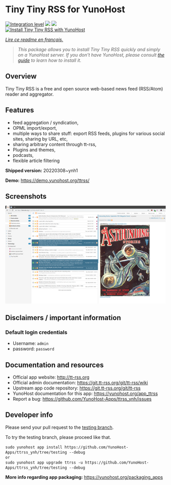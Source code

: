 <!--
N.B.: This README was automatically generated by https://github.com/YunoHost/apps/tree/master/tools/README-generator
It shall NOT be edited by hand.
-->

# Tiny Tiny RSS for YunoHost

[![Integration level](https://dash.yunohost.org/integration/ttrss.svg)](https://dash.yunohost.org/appci/app/ttrss) ![](https://ci-apps.yunohost.org/ci/badges/ttrss.status.svg) ![](https://ci-apps.yunohost.org/ci/badges/ttrss.maintain.svg)  
[![Install Tiny Tiny RSS with YunoHost](https://install-app.yunohost.org/install-with-yunohost.svg)](https://install-app.yunohost.org/?app=ttrss)

*[Lire ce readme en français.](./README_fr.md)*

> *This package allows you to install Tiny Tiny RSS quickly and simply on a YunoHost server.
If you don't have YunoHost, please consult [the guide](https://yunohost.org/#/install) to learn how to install it.*

## Overview

Tiny Tiny RSS is a free and open source web-based news feed (RSS/Atom) reader and aggregator.

## Features

- feed aggregation / syndication,
- OPML import/export,
- multiple ways to share stuff: export RSS feeds, plugins for various social sites, sharing by URL, etc,
- sharing arbitrary content through tt-rss,
- Plugins and themes,
- podcasts,
- flexible article filtering

**Shipped version:** 20220308~ynh1

**Demo:** https://demo.yunohost.org/ttrss/

## Screenshots

![](./doc/screenshots/screenshot.png)

## Disclaimers / important information

### Default login credentials

- Username: `admin`
- password: `password`
## Documentation and resources

* Official app website: http://tt-rss.org
* Official admin documentation: https://git.tt-rss.org/git/tt-rss/wiki
* Upstream app code repository: https://git.tt-rss.org/git/tt-rss
* YunoHost documentation for this app: https://yunohost.org/app_ttrss
* Report a bug: https://github.com/YunoHost-Apps/ttrss_ynh/issues

## Developer info

Please send your pull request to the [testing branch](https://github.com/YunoHost-Apps/ttrss_ynh/tree/testing).

To try the testing branch, please proceed like that.
```
sudo yunohost app install https://github.com/YunoHost-Apps/ttrss_ynh/tree/testing --debug
or
sudo yunohost app upgrade ttrss -u https://github.com/YunoHost-Apps/ttrss_ynh/tree/testing --debug
```

**More info regarding app packaging:** https://yunohost.org/packaging_apps